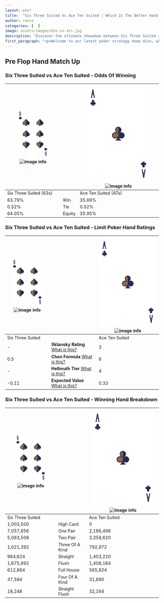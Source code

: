 ```yaml
---
layout: post
title:  "Six Three Suited Vs Ace Ten Suited | Which Is The Better Hand In Poker? A Complete Guide"
author: reece
categories: [  ]
image: assets/images/63s-vs-ats.jpg
description: "Discover the ultimate showdown between Six Three Suited and Ace Ten Suited in poker! Uncover the odds, strategies, and scenarios where one hand triumphs over the other. Get ready to up your poker game with this thrilling analysis."
first_paragraph: "<p>Welcome to our latest poker strategy deep dive, where we're pitting two distinct hands against each other in a high-stakes showdown: Six Three Suited vs Ace Ten Suited.</p><p>In the dynamic world of poker, every decision counts, and knowing which hand holds the upper hand is key to your success at the table.</p><p>In this article, we'll dissect these two hands, explore the scenarios where one dominates the other, and equip you with the knowledge to make strategic choices that can tip the odds in your favor.</p><p>Get ready to unravel the intriguing dynamics of these poker hands and elevate your game to new heights.</p>"
---
```




[comment]: # (sp0)

## Pre Flop Hand Match Up

<div class="table hand-ratings" markdown="1"> 



### Six Three Suited vs Ace Ten Suited - Odds Of Winning


    
| ![image info](assets/images/hand1/6.png) ![image info](assets/images/hand1/3s.png) |  | ![image info](assets/images/hand2/A.png) ![image info](assets/images/hand2/Ts.png) |
| -------- | -------- | -------- |
| Six Three Suited (63s) |  | Ace Ten Suited (ATs) |
| 63.79% | Win | 35.69% |
| 0.52% | Tie | 0.52% |
| 64.05% | Equity | 35.95% |




[comment]: # (sp1)



### Six Three Suited vs Ace Ten Suited - Limit Poker Hand Ratings


    
| ![image info](assets/images/hand1/6.png) ![image info](assets/images/hand1/3s.png) |  | ![image info](assets/images/hand2/A.png) ![image info](assets/images/hand2/Ts.png) |
| -------- | -------- | -------- |
| Six Three Suited |  | Ace Ten Suited |
| - | **Sklansky Rating** [What is this?](/sklansky-rating-explained) | 3 |
| 0.5 | **Chen Formula** [What is this?](/chen-formula-explained) | 6 |
| - | **Hellmuth Tier** [What is this?](/Hellmuth-tier-explained) | 4 |
| -0.11 | **Expected Value** [What is this?](/expected-value-explained) | 0.33 |




[comment]: # (sp2)



### Six Three Suited vs Ace Ten Suited - Winning Hand Breakdown


    
| ![image info](assets/images/hand1/6.png) ![image info](assets/images/hand1/3s.png) |  | ![image info](assets/images/hand2/A.png) ![image info](assets/images/hand2/Ts.png) |
| -------- | -------- | -------- |
| Six Three Suited |  | Ace Ten Suited |
| 1,003,500 | High Card | 0 |
| 7,057,656 | One Pair | 2,186,496 |
| 5,063,508 | Two Pair | 3,358,620 |
| 1,021,392 | Three Of A Kind | 792,972 |
| 984,624 | Straight | 1,403,220 |
| 1,675,992 | Flush | 1,408,164 |
| 612,864 | Full House | 565,824 |
| 37,584 | Four Of A Kind | 31,680 |
| 18,248 | Straight Flush | 32,164 |




[comment]: # (sp3)



</div>

[comment]: # (sp4)



[comment]: # (sp5)

